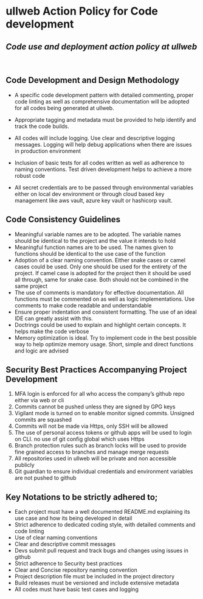# ullweb Action Policy for Code development
## _Code use and deployment action policy at ullweb_

<br />

## Code Development and Design Methodology
- A specific code development pattern with detailed commenting, proper code linting as well as comprehensive documentation will be adopted for all codes being generated at ullweb. 

- Appropriate tagging and metadata must be provided to help identify and track the code builds.

- All codes will include logging. Use clear and descriptive logging messages. Logging will help debug applications when there are issues in production environment 

- Inclusion of basic tests for all codes written as well as adherence to naming conventions. Test driven development helps to achieve a more robust code 

- All secret credentials are to be passed through environmental variables either on local dev environment or through cloud based key management like aws vault, azure key vault or hashicorp vault.



## Code Consistency Guidelines 
- Meaningful variable names are to be adopted. The variable names should be identical to the project and the value it intends to hold 
- Meaningful function names are to be used. The names given to functions should be identical to the use case of the function
- Adoption of a clear naming convention. Either snake cases or camel cases could be used. Only one should be used for the entirety of the project. If camel case is adopted for the project then it should be used all through, same for snake case. Both should not be combined in the same project 
- The use of comments is mandatory for effective documentation. All functions must be commented on as well as logic implementations. Use comments to make code readable and understandable 
- Ensure proper indentation and consistent formatting. The use of an ideal IDE can greatly assist with this.
- Doctrings could be used to explain and highlight certain concepts. It helps make the code verbose
- Memory optimization is ideal. Try to implement code in the best possible way to help optimize memory usage. Short, simple and direct functions and logic are advised 


## Security Best Practices Accompanying Project Development 
1. MFA login is enforced for all who access the company’s github repo either via web or cli
2. Commits cannot be pushed unless they are signed by GPG keys 
3. Vigilant mode is turned on to enable monitor signed commits. Unsigned commits are squashed 
4. Commits will not be made via Https, only SSH will be allowed 
5. The use of personal access tokens or github apps will be used to login on CLI. no use of git config global which uses Https 
6. Branch protection rules such as branch locks will be used to provide fine grained access to branches and manage merge requests
7. All repositories used in ullweb will be private and non accessible publicly
8. Git guardian to ensure individual credentials and environment variables are not pushed to github


## Key Notations to be strictly adhered to;
- Each project must have a well documented README.md explaining its use case and how its being developed in detail
- Strict adherence to dedicated coding style, with detailed comments and code linting  
- Use of clear naming conventions 
- Clear and descriptive commit messages 
- Devs submit pull request and track bugs and changes using issues in github   
- Strict adherence to Security best practices
- Clear and Concise repository naming convention 
- Project description file must be included in the project directory
- Build releases must be versioned and include extensive metadata 
- All codes must have basic test cases and logging 
